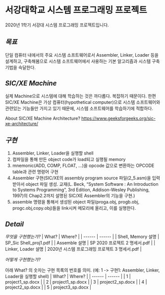 # 서강대학교 시스템 프로그래밍 프로젝트
2020년 1학기 서강대 시스템 프로그래밍 프로젝트입니다. 

## _목표_
단일 컴퓨터 내에서의 주요 시스템 소프트웨어로서 Assembler, Linker, Loader 등을 설계하고, 구축해봄으로 시스템 소프트웨어에서 사용하는 기본 알고리즘과 시스템 구축 기법을 숙달한다.

## _SIC/XE Machine_
실제 Machine으로 시스템에 대해 학습하는 것은 까다롭다. 복잡하기 때문이다. 
한편 SIC/XE Machine은 가상 컴퓨터(hypothetical computer)으로 시스템 소프트웨어와 관련있는 기능들만 가지고 있기 때문에, 시스템 소프트웨어를 학습하기에 적합하다. 

About SIC/XE Machine Architecture? https://www.geeksforgeeks.org/sic-xe-architecture/

## _구현_
1. Assembler, Linker, Loader을 실행할 shell
2. 컴파일을 통해 만든 object code가 load되고 실행될 memory
3. mnemonic(ADD, COMP, FLOAT, ...)을 opcode 값으로 변환하는 OPCODE table과 관련 명령어 구현
4. Assembler 구현(SIC/XE의 assembly program source 파일(2_5.asm)을 입력받아서 object 파일 생성. 교재(L. Beck, “System Software : An Introduction to Systems Programming”, 3rd Edition,
Addison-Wesley Publishing, 1997)의 Chap2.2까지 설명된 SIC/XE Assembler의 기능을 구현.)
5. assemble 명령을 통해서 생성된 object 파일(proga.obj, progb.obj, progc.obj,copy.obj)들을 link시켜 메모리에 올리고, 이를 실행한다.

## _Detail_
_무엇을 구현했는가?_
| What? | Where? |
| ------ | ------ |
| Shell, Memory 설명 | SP_Sic Shell_proj1.pdf |
| Assemble 설명 | SP 2020 프로젝트 2 명세서.pdf |
| Linker, Loader 설명 | 2020년 시스템 프로그래밍 프로젝트 3 명세서.pdf |



_어떻게 구현했는가?_ 

아래 What? 의 숫자는 구현 목록의 번호를 의미. (예: 1 -> 구현1: Assembler, Linker, Loader을 실행할 shell)
| What? | Where? |
| ------ | ------ |
| 1 | project1_sp.docx |
| 2 | project1_sp.docx |
| 3 | project2_sp.docx |
| 4 | project2_sp.docx |
| 5 | project3_sp.docx |

